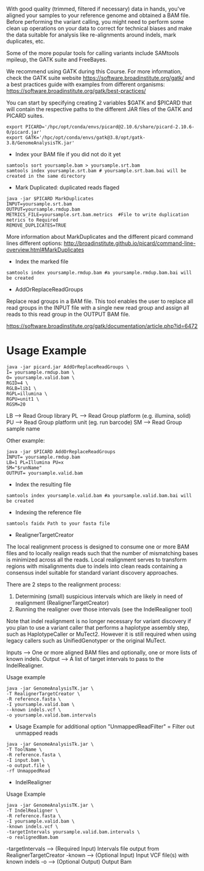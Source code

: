 With good quality (trimmed, filtered if necessary) data in hands, you've aligned your samples to your reference genome and obtained a BAM file. 
Before performing the variant calling, you might need to perform some clean up operations on your data to correct for technical biases and make the data suitable for analysis like re-alignments around indels, mark duplicates, etc.  

Some of the more popular tools for calling variants include SAMtools mpileup, the GATK suite and FreeBayes.

We recommend using GATK during this Course. For more information, check the GATK suite website https://software.broadinstitute.org/gatk/ and a best practices guide with examples from different organisms: https://software.broadinstitute.org/gatk/best-practices/

You can start by specifying creating 2 variables $GATK and $PICARD that will contain the respective paths to the different JAR files of the GATK and PICARD suites.

```
export PICARD='/hpc/opt/conda/envs/picard@2.10.6/share/picard-2.10.6-0/picard.jar'
export GATK='/hpc/opt/conda/envs/gatk@3.8/opt/gatk-3.8/GenomeAnalysisTK.jar'
```

* Index your BAM file if you did not do it yet

```
samtools sort yoursample.bam > yoursample.srt.bam
samtools index yoursample.srt.bam # yoursample.srt.bam.bai will be created in the same directory 
```

* Mark Duplicated: duplicated reads flaged

```
java -jar $PICARD MarkDuplicates 
INPUT=yoursample.srt.bam 
OUTPUT=yoursample.rmdup.bam 
METRICS_FILE=yoursample.srt.bam.metrics  #File to write duplication metrics to Required
REMOVE_DUPLICATES=TRUE
```
More information about MarkDuplicates and the different picard command lines different options: http://broadinstitute.github.io/picard/command-line-overview.html#MarkDuplicates

* Index the marked file
```
samtools index yoursample.rmdup.bam #a yoursample.rmdup.bam.bai will be created
```


* AddOrReplaceReadGroups 

Replace read groups in a BAM file. This tool enables the user to replace all read groups in the INPUT file with a single new read group and assign all reads to this read group in the OUTPUT BAM file.

https://software.broadinstitute.org/gatk/documentation/article.php?id=6472

# Usage Example
```
java -jar picard.jar AddOrReplaceReadGroups \
I= yoursample.rmdup.bam \
O= yoursample.valid.bam \
RGID=4 \
RGLB=lib1 \
RGPL=illumina \
RGPU=unit1 \
RGSM=20
```
LB --> Read Group library
PL --> Read Group platform (e.g. illumina, solid)
PU --> Read Group platform unit (eg. run barcode)
SM --> Read Group sample name

Other example: 
```
java -jar $PICARD AddOrReplaceReadGroups
INPUT= yoursample.rmdup.bam
LB=1 PL=Illumina PU=x 
SM="$runName"
OUTPUT= yoursample.valid.bam
```

* Index the resulting file
```
samtools index yoursample.valid.bam #a yoursample.valid.bam.bai will be created
```

* Indexing the reference file

```
samtools faidx Path to your fasta file
```

* RealignerTargetCreator

The local realignment process is designed to consume one or more BAM files and to locally realign reads such that the number of mismatching bases is minimized across all the reads. Local realignment serves to transform regions with misalignments due to indels into clean reads containing a consensus indel suitable for standard variant discovery approaches.

There are 2 steps to the realignment process:
1. Determining (small) suspicious intervals which are likely in need of realignment (RealignerTargetCreator)
2. Running the realigner over those intervals (see the IndelRealigner tool)

Note that indel realignment is no longer necessary for variant discovery if you plan to use a variant caller that performs a haplotype assembly step, such as HaplotypeCaller or MuTect2. However it is still required when using legacy callers such as UnifiedGenotyper or the original MuTect.

Inputs --> One or more aligned BAM files and optionally, one or more lists of known indels.
Output  --> A list of target intervals to pass to the IndelRealigner.

Usage example

```
java -jar GenomeAnalysisTK.jar \
-T RealignerTargetCreator \
-R reference.fasta \
-I yoursample.valid.bam \
--known indels.vcf \
-o yoursample.valid.bam.intervals
```

* Usage Example for additional option "UnmappedReadFilter" = Filter out unmapped reads
```
java -jar GenomeAnalysisTk.jar \
-T ToolName \
-R reference.fasta \
-I input.bam \
-o output.file \
-rf UnmappedRead
```



* IndelRealigner

Usage Example
```
java -jar GenomeAnalysisTK.jar \
-T IndelRealigner \
-R reference.fasta \
-I yoursample.valid.bam \
-known indels.vcf \
-targetIntervals yoursample.valid.bam.intervals \
-o realignedBam.bam
```


-targetIntervals --> (Required Input) Intervals file output from RealignerTargetCreator
-known --> (Optional Input) Input VCF file(s) with known indels
-o --> (Optional Output) Output Bam
